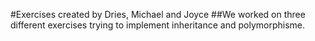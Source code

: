#Exercises created by Dries, Michael and Joyce
##We worked on three different exercises trying to implement inheritance and polymorphisme.

